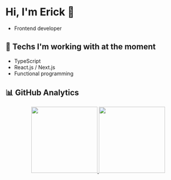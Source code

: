 # Hi, I'm Erick 👋
- Frontend developer

## 🌱 Techs I'm working with at the moment
- TypeScript
- React.js / Next.js
- Functional programming

## 📊 GitHub Analytics
<div align="center">
  <a href="https://github.com/erickgust">
  <img height="180em" src="https://github-readme-stats.vercel.app/api?username=erickgust&show_icons=true&theme=omni&include_all_commits=false&count_private=true"/>
  <img height="180em" src="https://github-readme-stats.vercel.app/api/top-langs/?username=erickgust&layout=compact&langs_count=7&theme=omni"/>
</div>

